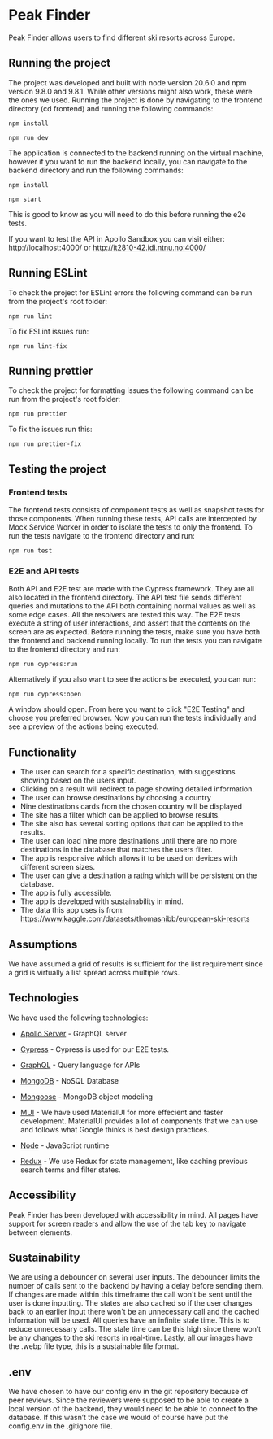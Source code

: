 # Peak Finder

Peak Finder allows users to find different ski resorts across Europe.

## Running the project

The project was developed and built with node version 20.6.0 and npm version 9.8.0 and 9.8.1. While other versions might also work, these were the ones we used. Running the project is done by navigating to the frontend directory (cd frontend) and running the following commands:

```
npm install
```

```
npm run dev
```
The application is connected to the backend running on the virtual machine, however if you want to run the backend locally, you can navigate to the backend directory and run the following commands:

```
npm install
```

```
npm start
```
This is good to know as you will need to do this before running the e2e tests.

If you want to test the API in Apollo Sandbox you can visit either: http://localhost:4000/ or http://it2810-42.idi.ntnu.no:4000/

## Running ESLint

To check the project for ESLint errors the following command can be run from the project's root folder:

```
npm run lint
```

To fix ESLint issues run:

```
npm run lint-fix
```

## Running prettier

To check the project for formatting issues the following command can be run from the project's root folder:

```
npm run prettier
```

To fix the issues run this:

```
npm run prettier-fix
```

## Testing the project

### Frontend tests

The frontend tests consists of component tests as well as snapshot tests for those components. When running these tests, API calls are intercepted by Mock Service Worker in order to isolate the tests to only the frontend. To run the tests navigate to the frontend directory and run:

```
npm run test
```

### E2E and API tests

Both API and E2E test are made with the Cypress framework. They are all also located in the frontend directory. The API test file sends different queries and mutations to the API both containing normal values as well as some edge cases. All the resolvers are tested this way. The E2E tests execute a string of user interactions, and assert that the contents on the screen are as expected. Before running the tests, make sure you have both the frontend and backend running locally. To run the tests you can navigate to the frontend directory and run:

```
npm run cypress:run
```
Alternatively if you also want to see the actions be executed, you can run:

```
npm run cypress:open
```
A window should open. From here you want to click "E2E Testing" and choose you preferred browser. Now you can run the tests individually and see a preview of the actions being executed.

## Functionality

- The user can search for a specific destination, with suggestions showing based on the users input.
- Clicking on a result will redirect to page showing detailed information.
- The user can browse destinations by choosing a country
- Nine destinations cards from the chosen country will be displayed
- The site has a filter which can be applied to browse results.
- The site also has several sorting options that can be applied to the results.
- The user can load nine more destinations until there are no more destinations in the database that matches the users filter.
- The app is responsive which allows it to be used on devices with different screen sizes.
- The user can give a destination a rating which will be persistent on the database.
- The app is fully accessible.
- The app is developed with sustainability in mind.
- The data this app uses is from: https://www.kaggle.com/datasets/thomasnibb/european-ski-resorts


## Assumptions

We have assumed a grid of results is sufficient for the list requirement since a grid is virtually a list spread across multiple rows.


## Technologies

We have used the following technologies:

- [Apollo Server](https://www.apollographql.com/docs/apollo-server/) - GraphQL server

- [Cypress](https://www.cypress.io/) - Cypress is used for our E2E tests.

- [GraphQL](https://graphql.org/) - Query language for APIs

- [MongoDB](https://www.mongodb.com/) - NoSQL Database

- [Mongoose](https://mongoosejs.com/) - MongoDB object modeling

- [MUI](https://mui.com/) - We have used MaterialUI for more effecient and faster development. MaterialUI provides a lot of components that we can use and follows what Google thinks is best design practices.

- [Node](https://nodejs.org/en/) - JavaScript runtime

- [Redux](https://redux.js.org/) - We use Redux for state management, like caching previous search terms and filter states.

## Accessibility

Peak Finder has been developed with accessibility in mind. All pages have support for screen readers and allow the use of the tab key to navigate between elements.

## Sustainability 

We are using a debouncer on several user inputs. The debouncer limits the number of calls sent to the backend by having a delay before sending them. If changes are made within this timeframe the call won't be sent until the user is done inputting. The states are also cached so if the user changes back to an earlier input there won't be an unnecessary call and the cached information will be used. All queries have an infinite stale time. This is to reduce unnecessary calls. The stale time can be this high since there won’t be any changes to the ski resorts in real-time. Lastly, all our images have the .webp file type, this is a sustainable file format.

## .env

We have chosen to have our config.env in the git repository because of peer reviews. Since the reviewers were supposed to be able to create a local version of the backend, they would need to be able to connect to the database. If this wasn’t the case we would of course have put the config.env in the .gitignore file.
